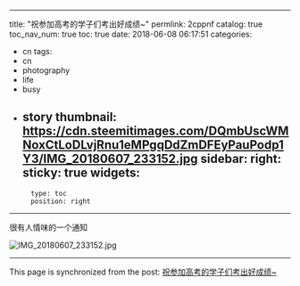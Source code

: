 
---
title: "祝参加高考的学子们考出好成绩~"
permlink: 2cppnf
catalog: true
toc_nav_num: true
toc: true
date: 2018-06-08 06:17:51
categories:
- cn
tags:
- cn
- photography
- life
- busy
- story
thumbnail: https://cdn.steemitimages.com/DQmbUscWMNoxCtLoDLvjRnu1eMPgqDdZmDFEyPauPodp1Y3/IMG_20180607_233152.jpg
sidebar:
    right:
        sticky: true
widgets:
    -
        type: toc
        position: right
---


很有人情味的一个通知

![IMG_20180607_233152.jpg](https://cdn.steemitimages.com/DQmbUscWMNoxCtLoDLvjRnu1eMPgqDdZmDFEyPauPodp1Y3/IMG_20180607_233152.jpg)

- - -

This page is synchronized from the post: [祝参加高考的学子们考出好成绩~](https://steemit.com/@andrewma/2cppnf)
